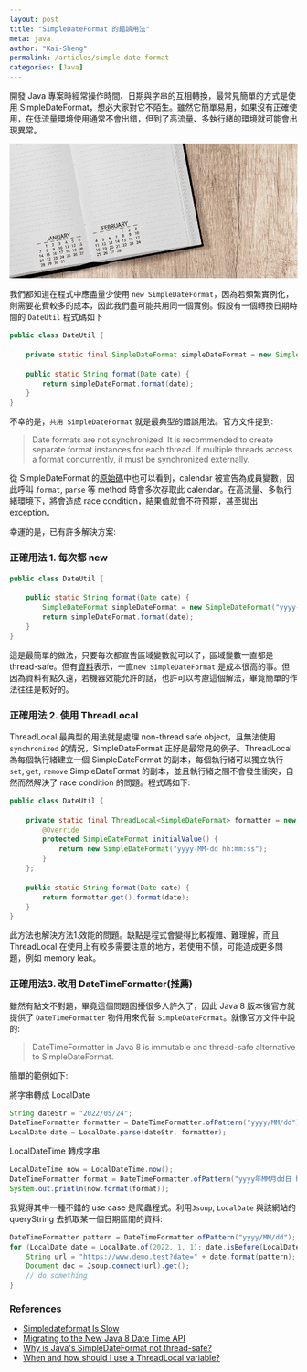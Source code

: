 ```yaml
---
layout: post
title: "SimpleDateFormat 的錯誤用法"
meta: java
author: "Kai-Sheng"
permalink: /articles/simple-date-format
categories: [Java]
--- 
```


開發 Java 專案時經常操作時間、日期與字串的互相轉換，最常見簡單的方式是使用 SimpleDateFormat，想必大家對它不陌生。雖然它簡單易用，如果沒有正確使用，在低流量環境使用通常不會出錯，但到了高流量、多執行緒的環境就可能會出現異常。

![why-simple-date-format-is-bad.png](/assets/image/simple-date-format.png?size=full)

我們都知道在程式中應盡量少使用 `new SimpleDateFormat`，因為若頻繁實例化，則需要花費較多的成本，因此我們盡可能共用同一個實例。假設有一個轉換日期時間的 `DateUtil` 程式碼如下
 
```java
public class DateUtil {

    private static final SimpleDateFormat simpleDateFormat = new SimpleDateFormat("yyyy-MM-dd hh:mm:ss");
        
    public static String format(Date date) {
        return simpleDateFormat.format(date);
    }
}
```
不幸的是，`共用 SimpleDateFormat` 就是最典型的錯誤用法。官方文件提到:

> Date formats are not synchronized. It is recommended to create separate format instances for each thread. If multiple threads access a format concurrently, it must be synchronized externally.

從 SimpleDateFormat 的[原始碼](https://developer.classpath.org/doc/java/text/SimpleDateFormat-source.html)中也可以看到，calendar 被宣告為成員變數，因此呼叫 `format`, `parse` 等 method 時會多次存取此 calendar。在高流量、多執行緒環境下，將會造成 race condition，結果值就會不符預期，甚至拋出 exception。

幸運的是，已有許多解決方案: 

### **正確用法 1. 每次都 new**

```java
public class DateUtil {

    public static String format(Date date) {
        SimpleDateFormat simpleDateFormat = new SimpleDateFormat("yyyy-MM-dd hh:mm:ss");
        return simpleDateFormat.format(date);
    }
}
```

這是最簡單的做法，只要每次都宣告區域變數就可以了，區域變數一直都是 thread-safe。但有[資料](https://askldjd.wordpress.com/2013/03/04/simpledateformat-is-slow/)表示，一直`new SimpleDateFormat` 是成本很高的事。但因為資料有點久遠，若機器效能允許的話，也許可以考慮這個解法，畢竟簡單的作法往往是較好的。

### **正確用法 2. 使用 ThreadLocal**
ThreadLocal 最典型的用法就是處理 non-thread safe object，且無法使用 `synchronized` 的情況，SimpleDateFormat 正好是最常見的例子。ThreadLocal 為每個執行緒建立一個 SimpleDateFormat 的副本，每個執行緒可以獨立執行 `set`, `get`, `remove` SimpleDateFormat 的副本，並且執行緒之間不會發生衝突，自然而然解決了 race condition 的問題。程式碼如下:

```java
public class DateUtil {

    private static final ThreadLocal<SimpleDateFormat> formatter = new ThreadLocal<SimpleDateFormat>() {
        @Override
        protected SimpleDateFormat initialValue() {
            return new SimpleDateFormat("yyyy-MM-dd hh:mm:ss");
        }
    };

    public static String format(Date date) {
        return formatter.get().format(date);
    }
}
```

此方法也解決方法1.效能的問題。缺點是程式會變得比較複雜、難理解，而且 ThreadLocal 在使用上有較多需要注意的地方，若使用不慎，可能造成更多問題，例如 memory leak。

### **正確用法3. 改用 DateTimeFormatter(推薦)**

雖然有點文不對題，畢竟這個問題困擾很多人許久了，因此 Java 8 版本後官方就提供了 `DateTimeFormatter` 物件用來代替 `SimpleDateFormat`。就像官方文件中說的:

> DateTimeFormatter in Java 8 is immutable and thread-safe alternative to SimpleDateFormat.

簡單的範例如下:

將字串轉成 LocalDate
```java
String dateStr = "2022/05/24";
DateTimeFormatter formatter = DateTimeFormatter.ofPattern("yyyy/MM/dd");
LocalDate date = LocalDate.parse(dateStr, formatter);
```

LocalDateTime 轉成字串
```java
LocalDateTime now = LocalDateTime.now();
DateTimeFormatter format = DateTimeFormatter.ofPattern("yyyy年MM月dd日 hh:mm");
System.out.println(now.format(format));
```

我覺得其中一種不錯的 use case 是爬蟲程式。利用`Jsoup`, `LocalDate` 與該網站的 queryString 去抓取某一個日期區間的資料:
```java
DateTimeFormatter pattern = DateTimeFormatter.ofPattern("yyyy/MM/dd");
for (LocalDate date = LocalDate.of(2022, 1, 1); date.isBefore(LocalDate.of(2022, 5, 20)); date = date.plusDays(1)) {
    String url = "https://www.demo.test?date=" + date.format(pattern);
    Document doc = Jsoup.connect(url).get();
    // do something
}
```

### **References**
- [Simpledateformat Is Slow](https://askldjd.wordpress.com/2013/03/04/simpledateformat-is-slow/)
- [Migrating to the New Java 8 Date Time API](https://www.baeldung.com/migrating-to-java-8-date-time-api)
- [Why is Java's SimpleDateFormat not thread-safe?](https://stackoverflow.com/questions/6840803/why-is-javas-simpledateformat-not-thread-safe)
- [When and how should I use a ThreadLocal variable?](https://stackoverflow.com/questions/817856/when-and-how-should-i-use-a-threadlocal-variable)